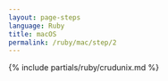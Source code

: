 ```yaml
---
layout: page-steps
language: Ruby
title: macOS
permalink: /ruby/mac/step/2
---
```


{% include partials/ruby/crudunix.md %}

